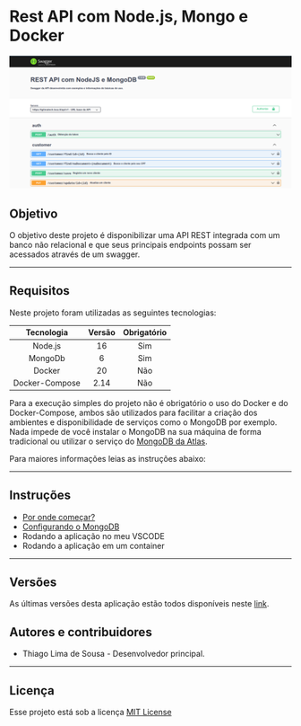 # Rest API com Node.js, Mongo e Docker

![example-swagger](./docs/images/swagger.png)

## Objetivo

O objetivo deste projeto é disponibilizar uma API REST integrada com um banco não relacional e que seus principais endpoints possam ser acessados através de um swagger.

---

## Requisitos

Neste projeto foram utilizadas as seguintes tecnologias:

|Tecnologia       |Versão|Obrigatório|
|:---------------:|:----:|:---------:|
|Node.js          |16    |Sim        |
|MongoDb          |6     |Sim        |
|Docker           |20    |Não        |
|Docker-Compose   |2.14  |Não        |

Para a execução simples do projeto não é obrigatório o uso do Docker e do Docker-Compose, ambos são utilizados para facilitar a criação dos ambientes e disponibilidade de serviços como o MongoDB por exemplo. Nada impede de você instalar o MongoDB na sua máquina de forma tradicional ou utilizar o serviço do [MongoDB da Atlas](https://www.mongodb.com/cloud/atlas/register).

Para maiores informações leias as instruções abaixo:

---

## Instruções

* [Por onde começar?](./docs/tutorials/01-where-to-start.md)
* [Configurando o MongoDB](./docs/tutorials/02-config-mongodb.md)
* Rodando a aplicação no meu VSCODE
* Rodando a aplicação em um container

---

## Versões

As últimas versões desta aplicação estão todos disponíveis neste [link](https://github.com/tglima/restapi-express-mongodb/releases).


## Autores e contribuidores

* Thiago Lima de Sousa - Desenvolvedor principal.

---

## Licença

Esse projeto está sob a licença [MIT License](LICENSE)

